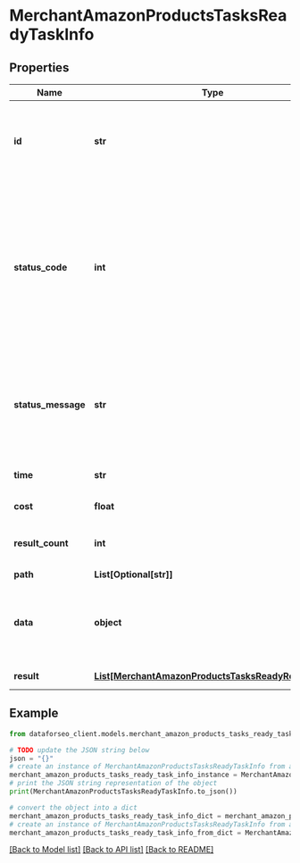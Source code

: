 # MerchantAmazonProductsTasksReadyTaskInfo


## Properties

Name | Type | Description | Notes
------------ | ------------- | ------------- | -------------
**id** | **str** | task identifier unique task identifier in our system in the UUID format | [optional] 
**status_code** | **int** | status code of the task generated by DataForSEO, can be within the following range: 10000-60000 you can find the full list of the response codes here | [optional] 
**status_message** | **str** | informational message of the task you can find the full list of general informational messages here | [optional] 
**time** | **str** | execution time, seconds | [optional] 
**cost** | **float** | total tasks cost, USD | [optional] 
**result_count** | **int** | number of elements in the result array | [optional] 
**path** | **List[Optional[str]]** | URL path | [optional] 
**data** | **object** | contains the same parameters that you specified in the POST request | [optional] 
**result** | [**List[MerchantAmazonProductsTasksReadyResultInfo]**](MerchantAmazonProductsTasksReadyResultInfo.md) | array of results | [optional] 

## Example

```python
from dataforseo_client.models.merchant_amazon_products_tasks_ready_task_info import MerchantAmazonProductsTasksReadyTaskInfo

# TODO update the JSON string below
json = "{}"
# create an instance of MerchantAmazonProductsTasksReadyTaskInfo from a JSON string
merchant_amazon_products_tasks_ready_task_info_instance = MerchantAmazonProductsTasksReadyTaskInfo.from_json(json)
# print the JSON string representation of the object
print(MerchantAmazonProductsTasksReadyTaskInfo.to_json())

# convert the object into a dict
merchant_amazon_products_tasks_ready_task_info_dict = merchant_amazon_products_tasks_ready_task_info_instance.to_dict()
# create an instance of MerchantAmazonProductsTasksReadyTaskInfo from a dict
merchant_amazon_products_tasks_ready_task_info_from_dict = MerchantAmazonProductsTasksReadyTaskInfo.from_dict(merchant_amazon_products_tasks_ready_task_info_dict)
```
[[Back to Model list]](../README.md#documentation-for-models) [[Back to API list]](../README.md#documentation-for-api-endpoints) [[Back to README]](../README.md)


